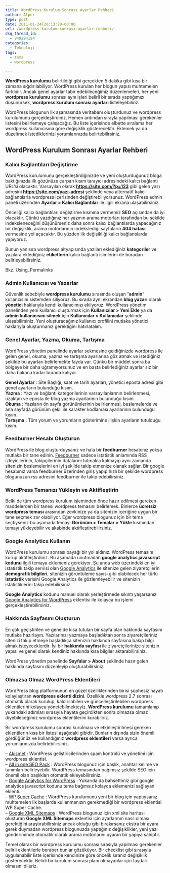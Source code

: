 ```yaml
---
title: WordPress Kurulum Sonrası Ayarlar Rehberi
author: Alper
type: post
date: 2011-01-24T20:13:29+00:00
url: /wordpress-kurulum-sonrasi-ayarlar-rehberi/
dsq_thread_id:
  - 949294194
categories:
  - Teknoloji
tags:
  - tema
  - wordpress

---
```

**WordPress kurulumu** belirtildiği gibi gerçekten 5 dakika gibi kısa bir zamana sığdırılabiliyor. WordPress kurulan her blogun yapısı muhtemelen farklıdır. Ancak genel ayarlar tabir edebileceğimiz düzenlemeleri, her yeni **wordpress kurulumu** sonrası aynı işleri belirli bir sırada yaptığımızı düşünürsek, **wordpress kurulum sonrası ayarları** listeleyebiliriz.

WordPress blogunun ilk aşamasında veritabanı oluşturdunuz ve wordpress kurulumunu gerçekleştirdiniz. Hemen ardından sırayla yapılması gerekenler listesini belirlemeye çalışacağız. Bu liste içerisinde elbette sıralama her wordpress kullanıcısına göre değişiklik gösterecektir. Eklemek ya da düzeltmek istediklerinizi yorumlarınızda belirtebilirsiniz.

## WordPress Kurulum Sonrası Ayarlar Rehberi

### Kalıcı Bağlantıları Değiştirme

WordPress kurulumunu gerçekleştirdiğinizde ve yeni oluşturduğunuz bloga baktığınızda ilk gözünüze çarpan kısım tarayıcı adresindeki kalıcı bağlantı URL&#8217;si olacaktır. Varsayılan olarak **https://site.com/?p=123** gibi gelen yazı adresini **https://site.com/yazı-adresi** şeklinde veya alternatif kalıcı bağlantılarla wordpress içerisinden değiştirebiliyorsunuz. WordPress admin paneli üzerinden **Ayarlar > Kalıcı Bağlantılar** ile ilgili ekrana ulaşabilirsiniz.

Önceliği kalıcı bağlantıları değiştirme kısmına vermemiz **SEO** açısından da iyi olacaktır. Çünkü yazdığınız her yazının arama motorları tarafından bu şekilde indeksleneceğini düşünürseniz daha sonra kalıcı bağlantılarda yapacağınız bir değişiklik, arama motorlarının indekslediği sayfaların **404 hatası** vermesine yol açacaktır. Bu yüzden ilk değişikliği kalıcı bağlantılarda yapıyoruz.

Bunun yanısıra wordpress altyapısında yazıları eklediğiniz **kategoriler** ve yazılara eklediğiniz **etiketlerin** kalıcı bağlantı isimlerini de buradan belirleyebilirsiniz.

Bkz. Using_Permalinks

### Admin Kullanıcısı ve Yazarlar

Güvenlik sebebiyle **wordpress kurulumu** sırasında oluşan &#8220;**admin**&#8221; kullancısını sistemden siliyoruz. Bu sırada aynı ekrandan **blog yazarı** olarak **yönetici** haklarıyla kendi kullanıcımızı ekliyoruz. WordPress yönetim panelinden yeni kullanıcı oluşturmak için **Kullanıcılar > Yeni Ekle** ya da **admin kullanıcısını silmek** için **Kullanıcılar > Kullanıcılar** şeklinde ulaşabilirsiniz. Yeni oluşturacağınız kullanıcı profilini mutlaka yönetici haklarıyla oluşturmanız gerektiğini hatırlatalım.

### Genel Ayarlar, Yazma, Okuma, Tartışma

WordPress yönetim panelinde ayarlar sekmesine geldiğinizde wordpress ile gelen genel, okuma, yazma ve tartışma ayarlarına göz atmak ve istediğiniz şekilde bu ayarları belirlemekte fayda var. Çünkü bir müddet sonra bu bölgeye bir daha uğramıyorsunuz ve en başta belirlediğiniz ayarlar siz bir daha bakana kadar burada kalıyor.

**Genel Ayarlar** : Site Başlığı, saat ve tarih ayarları, yönetici eposta adresi gibi genel ayarların bulunduğu kısım.  
**Yazma** : Yazı ve bağlantı kategorilerinin varsayılanlarının belirlenmesi, uzaktan ve eposta ile blog yazma ayarlarının bulunduğu kısım.  
**Okuma** : Yazıların ön sayfa görünümlerinin belirlenmesi, beslemelerde ve ana sayfada görünüm şekli ile karakter kodlaması ayarlarının bulunduğu kısım.  
**Tartışma** : Tüm yorum ve yorumların gösterimine ilişkin ayarların tutulduğu kısım.

### Feedburner Hesabı Oluşturun

WordPress ile blog oluşturduysanız ve hala bir **feedburner** hesabınız yoksa mutlaka bir tane edinin. <a href="https://feedburner.google.com/" target="_blank">Feedburner</a> sadece istatistik anlamında RSS izleyicilerinin, takipçilerinin datalarını tutmakla kalmayıp aynı zamanda sitenizin beslemelerini en iyi şekilde takip etmenize olanak sağlar. Bir google hesabınız varsa feedburner üzerinden giriş yapıp hızlı bir şekilde wordpress blogunuzun rss adresini feedburner ile takip edebilirsiniz.

### WordPress Temanızı Yükleyin ve Aktifleştirin

Belki de tüm wordpress kurulum işleminden önce hazır edilmesi gereken maddelerden bir tanesi wordpress temasını belirlemek. Binlerce **ücretsiz wordpress teması** arasından zevkinize ya da sitenizin içeriğine uygun bir tane seçmek zor olabiliyor. Eğer wordpress blogunuz için bir tema seçtiyseniz bu aşamada temayı **Görünüm > Temalar > Yükle** kısmından temayı yükleyebilir ve akabinde aktifleştirebilirsiniz.

### Google Analytics Kullanın

WordPress kurulumu sonrası bayağı bir yol aldınız. WordPress temasını kurup aktifleştirdiniz. Bu aşamada unutmadan **google analytics javascript kodunu** ilgili temaya eklemeniz gerekiyor. Şu anda web üzerindeki en iyi istatistik takip servisi olan [Google Analytics][1] ile sitenize gelen ziyaretçilerin **demografik bilgileri**, sitenizin görüntüleme sayısı gibi olabilecek her türlü **istatistik** verisini Google Analytics ile gözlemleyebilir ve sitenizin istatistiklerini takip edebilirsiniz.

**Google Analytics** kodunu manuel olarak yerleştirmede sıkıntı yaşarsanız <a href="https://wordpress.org/extend/plugins/google-analytics-for-wordpress/" target="_blank">Google Analytics for WordPress</a> eklentisi ile kolayca bu işlemi gerçekleştirebilirsiniz.

### Hakkında Sayfasını Oluşturun

En çok geçiştirilen ve genelde kısa tutulan bir sayfa olan hakkında sayfasını mutlaka hazırlayın. Yazılarınızı yazmaya başladıktan sonra ziyaretçileriniz sitenizi takip etmeye başladıkça sitenizin hakkında sayfasına bakıp bilgi almak isteyeceklerdir. İyi bir **hakkında sayfası** ile ziyaretçilerinize sitenizin yapısı ve genel olarak kendiniz hakkında kısa bilgiler aktarabilirsiniz.

WordPress yönetim panelinde **Sayfalar > About** şeklinde hazır gelen hakkında sayfasını düzenleyip oluşturabilirsiniz.

### Olmazsa Olmaz WordPress Eklentileri

WordPress blog platformunun en güzel özelliklerinden birisi şüphesiz hayatı kolaylaştıran **wordpress eklenti dizini**. Özellikle wordpress 2.7 sonrası otomatik olarak kurulup, kaldırılabilen ve güncelleştirilebilen wordpress eklentilerini kolayca yönetebilmekteyiz. **WordPress kurulumu** tamamlanıp yukarıdaki adımları sırasıyla hayata geçirdikten sonra olmazsa olmaz diyebileceğimiz wordpress eklentilerini kurabiliriz.

Bir wordpress kurulumu sonrası kurulması ve etkinleştirilmesi gereken eklentilerin kısa bir listesi aşağıdaki gibidir. Bunların dışında sizin önemli gördüğünüz ve kullandığınız **wordpress eklentileri** varsa ayrıca yorumlarınızda belirtebilirsiniz.

&#8211; <a href="https://akismet.com/" target="_blank">Akismet</a> : WordPress geliştiricilerinden spam kontrolü ve yönetimi için wordpress eklentisi.  
&#8211; <a href="https://wordpress.org/extend/plugins/all-in-one-seo-pack/" target="_blank">All in one SEO Pack</a> : WordPress blogunuz için başlık, anahtar kelime ve tanımları belirleyebilir. WordPress temasından bağımsız şekilde SEO için önemli olan başlıkları otomatik ekleyebilirsiniz.  
&#8211; <a href="https://wordpress.org/extend/plugins/google-analytics-for-wordpress/" target="_blank">Google Analytics for WordPress</a> : Yukarıda da bahsettimiz gibi google analytics javascript kodunu tema bağımsız kolayca eklemenizi sağlayan eklenti.  
&#8211; <a href="https://wordpress.org/extend/plugins/wp-super-cache/" target="_blank">WP Super Cache</a> : WordPress kurulumunu yeni bir blog için yaptıysanız muhtemelen ilk başlarda kullanmanızın gerekmediği bir wordpress eklentisi WP Super Cache.  
&#8211; <a href="https://wordpress.org/extend/plugins/google-sitemap-generator/" target="_blank">Google XML Sitemaps</a> : WordPress blogunuz için xml site haritası oluşturan **Google XML Sitemaps** eklentisi için ayarlarının nasıl olması gerektiğini araştırabilirsiniz ancak olduğu gibi bırakırsanız ekstra bir ayara gerek duymadan wordpress blogunuzda yaptığınız değişiklikler, yeni yazı gönderiminde otomatik olarak arama motorlarını uyaran bir yapıya sahiptir.

Temel olarak bir wordpress kurulumu sonrası sırasıyla yapılması gerekenler belirli eklentilerle beraber bunlar gözüküyor. Bir checklist gibi sırasıyla uygulanabilir liste içerisinde kendinize göre öncelik sıranız değişiklik gösterecektir. Belirli bir kurulum sonrası planı olmayanlar için faydalı olmasını dileriz.

 [1]: https://www.google.com/analytics/
